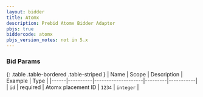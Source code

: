 ```yaml
---
layout: bidder
title: Atomx
description: Prebid Atomx Bidder Adaptor
pbjs: true
biddercode: atomx
pbjs_version_notes: not in 5.x
---
```


### Bid Params

{: .table .table-bordered .table-striped }
| Name | Scope    | Description        | Example | Type      |
|------|----------|--------------------|---------|-----------|
| `id` | required | Atomx placement ID | `1234`  | `integer` |
